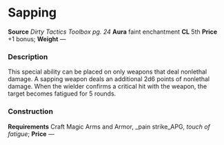 ﻿---
name: "Sapping"
type: "weapon_quality"
price: "+1 bonus"
description: |
  "This special ability can be placed on only weapons that deal nonlethal damage. A sapping weapon deals an additional 2d6 points of nonlethal damage. When the wielder confirms a critical hit with the weapon, the target becomes fatigued for 5 rounds."
---

# Sapping

**Source** _Dirty Tactics Toolbox pg. 24_
**Aura** faint enchantment **CL** 5th
**Price** +1 bonus; **Weight** —

### Description

This special ability can be placed on only weapons that deal nonlethal damage. A sapping weapon deals an additional 2d6 points of nonlethal damage. When the wielder confirms a critical hit with the weapon, the target becomes fatigued for 5 rounds.

### Construction

**Requirements** Craft Magic Arms and Armor, _pain strike_APG, _touch of fatigue_; **Price** —